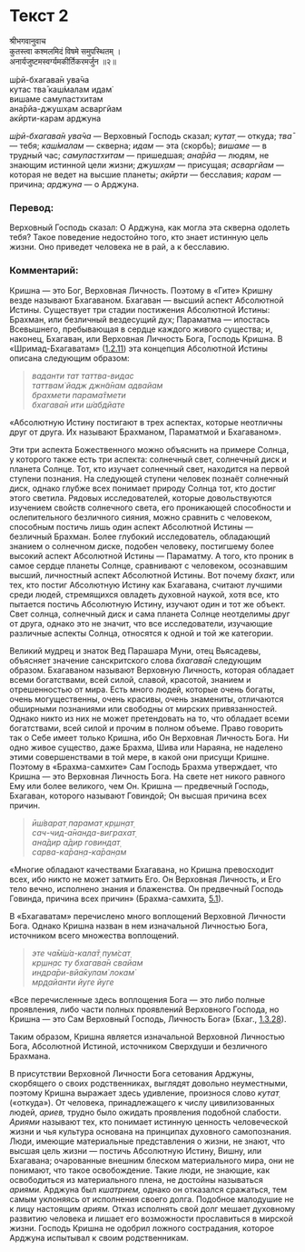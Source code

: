 # Текст 2

श्रीभगवानुवाच  
कुतस्त्वा कश्मलमिदं विषमे समुपस्थितम् ।  
अनार्यजुष्टमस्वर्ग्यमकीर्तिकरमर्जुन ॥२॥

ш́рӣ-бхагава̄н ува̄ча  
кутас тва̄ каш́малам идам̇  
вишаме самупастхитам  
ана̄рйа-джушх̣ам асваргйам  
акӣрти-карам арджуна

_ш́рӣ-бхагава̄н ува̄ча_ — Верховный Господь сказал; _кутат̣_ — откуда; _тва̄_ — тебя; _каш́малам_ — скверна; _идам_ — эта (скорбь); _вишаме_ — в трудный час; _самупастхитам_ — пришедшая; _ана̄рйа_ — людям, не знающим истинной цели жизни; _джушх̣ам_ — присущая; _асваргйам_ — которая не ведет на высшие планеты; _акӣрти_ — бесславия; _карам_ — причина; _арджуна_ — о Арджуна.

### Перевод:

Верховный Господь сказал: О Арджуна, как могла эта скверна одолеть тебя? Такое поведение недостойно того, кто знает истинную цель жизни. Оно приведет человека не в рай, а к бесславию.

### Комментарий:

Кришна — это Бог, Верховная Личность. Поэтому в «Гите» Кришну везде называют Бхагаваном. Бхагаван — высший аспект Абсолютной Истины. Существует три стадии постижения Абсолютной Истины: Брахман, или безличный вездесущий дух; Параматма — ипостась Всевышнего, пребывающая в сердце каждого живого существа; и, наконец, Бхагаван, или Верховная Личность Бога, Господь Кришна. В «Шримад-Бхагаватам» ([1.2.11](#)) эта концепция Абсолютной Истины описана следующим образом:

> _ваданти тат таттва-видас  
> таттвам̇ йадж джн̃а̄нам адвайам  
> брахмети парама̄тмети  
> бхагава̄н ити ш́абдйате_

«Абсолютную Истину постигают в трех аспектах, которые неотличны друг от друга. Их называют Брахманом, Параматмой и Бхагаваном».

Эти три аспекта Божественного можно объяснить на примере Солнца, у которого также есть три аспекта: солнечный свет, солнечный диск и планета Солнце. Тот, кто изучает солнечный свет, находится на первой ступени познания. На следующей ступени человек познаёт солнечный диск, однако глубже всех понимает природу Солнца тот, кто достиг этого светила. Рядовых исследователей, которые довольствуются изучением свойств солнечного света, его проникающей способности и ослепительного безличного сияния, можно сравнить с человеком, способным постичь лишь один аспект Абсолютной Истины — безличный Брахман. Более глубокий исследователь, обладающий знанием о солнечном диске, подобен человеку, постигшему более высокий аспект Абсолютной Истины — Параматму. А того, кто проник в самое сердце планеты Солнце, сравнивают с человеком, осознавшим высший, личностный аспект Абсолютной Истины. Вот почему _бхакт,_ или тех, кто постиг Абсолютную Истину как Бхагавана, считают лучшими среди людей, стремящихся овладеть духовной наукой, хотя все, кто пытается постичь Абсолютную Истину, изучают один и тот же объект. Свет солнца, солнечный диск и сама планета Солнце неотделимы друг от друга, однако это не значит, что все исследователи, изучающие различные аспекты Солнца, относятся к одной и той же категории.

Великий мудрец и знаток Вед Парашара Муни, отец Вьясадевы, объясняет значение санскритского слова _бхагава̄н_ следующим образом. Бхагаваном называют Верховную Личность, которая обладает всеми богатствами, всей силой, славой, красотой, знанием и отрешенностью от мира. Есть много людей, которые очень богаты, очень могущественны, очень красивы, очень знамениты, отличаются обширными познаниями или свободны от мирских привязанностей. Однако никто из них не может претендовать на то, что обладает всеми богатствами, всей силой и прочим в полном объеме. Право говорить так о Себе имеет только Кришна, ибо Он Верховная Личность Бога. Ни одно живое существо, даже Брахма, Шива или Нараяна, не наделено этими совершенствами в той мере, в какой они присущи Кришне. Поэтому в «Брахма-самхите» Сам Господь Брахма утверждает, что Кришна — это Верховная Личность Бога. На свете нет никого равного Ему или более великого, чем Он. Кришна — предвечный Господь, Бхагаван, которого называют Говиндой; Он высшая причина всех причин.

> _ӣш́варат̣ парамат̣ кр̣шн̣ат̣  
> сач-чид-а̄нанда-виграхат̣  
> ана̄дир а̄дир говиндат̣  
> сарва-ка̄ран̣а-ка̄ран̣ам_

«Многие обладают качествами Бхагавана, но Кришна превосходит всех, ибо никто не может затмить Его. Он Верховная Личность, и Его тело вечно, исполнено знания и блаженства. Он предвечный Господь Говинда, причина всех причин» (Брахма-самхита, [5.1](#)).

В «Бхагаватам» перечислено много воплощений Верховной Личности Бога. Однако Кришна назван в нем изначальной Личностью Бога, источником всего множества воплощений.

> _эте ча̄м̇ш́а-кала̄т̣ пум̇сат̣  
> кр̣шн̣ас ту бхагава̄н свайам  
> индра̄ри-вйа̄кулам̇ локам̇  
> мр̣д̣айанти йуге йуге_

«Все перечисленные здесь воплощения Бога — это либо полные проявления, либо части полных проявлений Верховного Господа, но Кришна — это Сам Верховный Господь, Личность Бога» (Бхаг., [1.3.28](#)).

Таким образом, Кришна является изначальной Верховной Личностью Бога, Абсолютной Истиной, источником Сверхдуши и безличного Брахмана.

В присутствии Верховной Личности Бога сетования Арджуны, скорбящего о своих родственниках, выглядят довольно неуместными, поэтому Кришна выражает здесь удивление, произнося слово _кутат̣_ («откуда»). От человека, принадлежащего к числу цивилизованных людей, _ариев,_ трудно было ожидать проявления подобной слабости. _Ариями_ называют тех, кто понимает истинную ценность человеческой жизни и чья культура основана на принципах духовного самопознания. Люди, имеющие материальные представления о жизни, не знают, что высшая цель жизни — постичь Абсолютную Истину, Вишну, или Бхагавана; очарованные внешним блеском материального мира, они не понимают, что такое освобождение. Такие люди, не знающие, как освободиться из материального плена, не достойны называться _ариями._ Арджуна был _кшатрием,_ однако он отказался сражаться, тем самым уклоняясь от исполнения своего долга. Подобное малодушие не к лицу настоящим _ариям._ Отказ исполнять свой долг мешает духовному развитию человека и лишает его возможности прославиться в мирской жизни. Господь Кришна не одобрил ложного сострадания, которое Арджуна испытывал к своим родственникам.